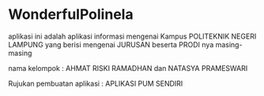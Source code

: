 # WonderfulPolinela
aplikasi ini adalah aplikasi informasi mengenai Kampus POLITEKNIK NEGERI LAMPUNG yang berisi mengenai JURUSAN beserta PRODI nya masing-masing


nama kelompok : AHMAT RISKI RAMADHAN
                dan NATASYA PRAMESWARI
                
                
Rujukan pembuatan aplikasi : APLIKASI PUM SENDIRI

